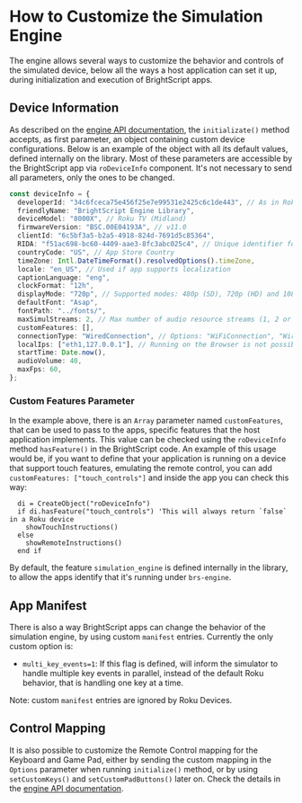 # How to Customize the Simulation Engine

The engine allows several ways to customize the behavior and controls of the simulated device, below all the ways a host application can set it up, during initialization and execution of BrightScript apps.

## Device Information

As described on the [engine API documentation](engine-api.md), the `initializate()` method accepts, as first parameter, an object containing custom device configurations. Below is an example of the object with all its default values, defined internally on the library. Most of these parameters are accessible by the BrightScript app via `roDeviceInfo` component. It's not necessary to send all parameters, only the ones to be changed.

```ts
const deviceInfo = {
  developerId: "34c6fceca75e456f25e7e99531e2425c6c1de443", // As in Roku devices, segregates Registry data
  friendlyName: "BrightScript Engine Library",
  deviceModel: "8000X", // Roku TV (Midland)
  firmwareVersion: "BSC.00E04193A", // v11.0
  clientId: "6c5bf3a5-b2a5-4918-824d-7691d5c85364",
  RIDA: "f51ac698-bc60-4409-aae3-8fc3abc025c4", // Unique identifier for advertisement tracking
  countryCode: "US", // App Store Country
  timeZone: Intl.DateTimeFormat().resolvedOptions().timeZone,
  locale: "en_US", // Used if app supports localization
  captionLanguage: "eng",
  clockFormat: "12h",
  displayMode: "720p", // Supported modes: 480p (SD), 720p (HD) and 1080p (FHD)
  defaultFont: "Asap",
  fontPath: "../fonts/",
  maxSimulStreams: 2, // Max number of audio resource streams (1, 2 or 3)
  customFeatures: [],
  connectionType: "WiredConnection", // Options: "WiFiConnection", "WiredConnection", ""
  localIps: ["eth1,127.0.0.1"], // Running on the Browser is not possible to get a real IP
  startTime: Date.now(),
  audioVolume: 40,
  maxFps: 60,
};
```

### Custom Features Parameter

In the example above, there is an `Array` parameter named `customFeatures`, that can be used to pass to the apps, specific features that the host application implements. This value can be checked using the `roDeviceInfo` method `hasFeature()` in the BrightScript code. An example of this usage would be, if you want to define that your application is running on a device that support touch features, emulating the remote control, you can add `customFeatures: ["touch_controls"]` and inside the app you can check this way:

```brs
  di = CreateObject("roDeviceInfo")
  if di.hasFeature("touch_controls") 'This will always return `false` in a Roku device
    showTouchInstructions()
  else
    showRemoteInstructions()
  end if
```

By default, the feature `simulation_engine` is defined internally in the library, to allow the apps identify that it's running under `brs-engine`.

## App Manifest

There is also a way BrightScript apps can change the behavior of the simulation engine, by using custom `manifest` entries. Currently the only custom option is:

- `multi_key_events=1`: If this flag is defined, will inform the simulator to handle multiple key events in parallel, instead of the default Roku behavior, that is handling one key at a time.

Note: custom `manifest` entries are ignored by Roku Devices.

## Control Mapping

It is also possible to customize the Remote Control mapping for the Keyboard and Game Pad, either by sending the custom mapping in the `Options` parameter when running `initialize()` method, or by using `setCustomKeys()` and `setCustomPadButtons()` later on. Check the details in the [engine API documentation](engine-api.md).